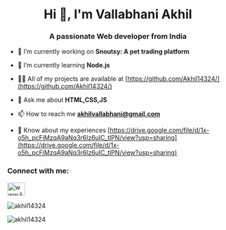 <h1 align="center">Hi 👋, I'm Vallabhani Akhil</h1>
<h3 align="center">A passionate Web developer from India</h3>

- 🔭 I’m currently working on **Snoutsy: A pet trading platform**

- 🌱 I’m currently learning **Node.js**

- 👨‍💻 All of my projects are available at [https://github.com/Akhil14324/](https://github.com/Akhil14324/)

- 💬 Ask me about **HTML,CSS,JS**

- 📫 How to reach me **akhilvallabhani@gmail.com**

- 📄 Know about my experiences [https://drive.google.com/file/d/1x-o5h_pcFiMzqA9aNq3r6lz6uIC_tlPN/view?usp=sharing](https://drive.google.com/file/d/1x-o5h_pcFiMzqA9aNq3r6lz6uIC_tlPN/view?usp=sharing)

<h3 align="left">Connect with me:</h3>
<p align="left">
<a href="https://linkedin.com/in/www.linkedin.com/in/akhilvallabhani" target="blank"><img align="center" src="https://raw.githubusercontent.com/rahuldkjain/github-profile-readme-generator/master/src/images/icons/Social/linked-in-alt.svg" alt="www.linkedin.com/in/akhilvallabhani" height="30" width="40" /></a>
</p>



<p><img align="center" src="https://github-readme-stats.vercel.app/api/top-langs?username=akhil14324&show_icons=true&locale=en&layout=compact" alt="akhil14324" /></p>

<p><img align="center" src="https://github-readme-streak-stats.herokuapp.com/?user=akhil14324&" alt="akhil14324" /></p>
